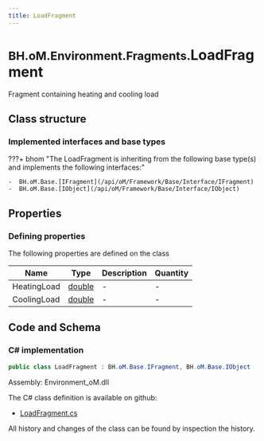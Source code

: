 ```yaml
---
title: LoadFragment
---
```


# <small>BH.oM.Environment.Fragments.</small>**LoadFragment**

Fragment containing heating and cooling load

## Class structure

### Implemented interfaces and base types

???+ bhom "The LoadFragment is inheriting from the following base type(s) and implements the following interfaces:"

    -  BH.oM.Base.[IFragment](/api/oM/Framework/Base/Interface/IFragment)
    -  BH.oM.Base.[IObject](/api/oM/Framework/Base/Interface/IObject)


## Properties



### Defining properties

The following properties are defined on the class

| Name             | Type             | Description      | Quantity         |
|------------------|------------------|------------------|------------------|
| HeatingLoad | [double](https://learn.microsoft.com/en-us/dotnet/api/System.Double?view=netstandard-2.0) | - | - |
| CoolingLoad | [double](https://learn.microsoft.com/en-us/dotnet/api/System.Double?view=netstandard-2.0) | - | - |


## Code and Schema

### C# implementation

``` C# title="C#"
public class LoadFragment : BH.oM.Base.IFragment, BH.oM.Base.IObject
```

Assembly: Environment_oM.dll

The C# class definition is available on github:

- [LoadFragment.cs](https://github.com/BHoM/BHoM/blob/develop/Environment_oM/Fragments\LoadFragment.cs)

All history and changes of the class can be found by inspection the history.
